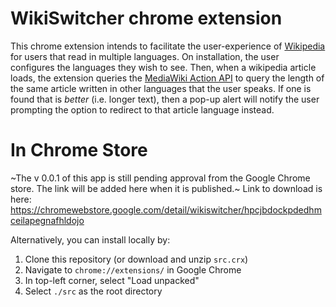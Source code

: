 # WikiSwitcher chrome extension

This chrome extension intends to facilitate the user-experience of [Wikipedia](https://www.wikipedia.org) for users that read in multiple languages.  On installation, the user configures the languages they wish to see.  Then, when a wikipedia article loads, the extension queries the [MediaWiki Action API](https://www.mediawiki.org/wiki/API:Main_page) to query the length of the same article written in other languages that the user speaks.  If one is found that is *better* (i.e. longer text), then a pop-up alert will notify the user prompting the option to redirect to that article language instead.

# In Chrome Store

~The v 0.0.1 of this app is still pending approval from the Google Chrome store.  The link will be added here when it is published.~
Link to download is here: https://chromewebstore.google.com/detail/wikiswitcher/hpcjbdockpdedhmceilapegnafhldojo

Alternatively, you can install locally by:
1. Clone this repository (or download and unzip `src.crx`)
2. Navigate to `chrome://extensions/` in Google Chrome
3. In top-left corner, select "Load unpacked"
4. Select `./src` as the root directory
